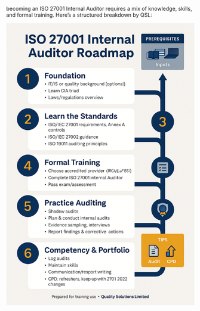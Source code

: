 

becoming an ISO 27001 Internal Auditor requires a mix of knowledge, skills, and formal training. Here’s a structured breakdown by QSL:   


![](./info-chart.png)
